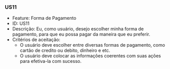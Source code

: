 ### US11

- Feature: Forma de Pagamento
- ID: US11
- Descrição: Eu, como usuário, desejo escolher minha forma de pagamento, para que eu possa pagar da maneira que eu preferir.
- Critérios de aceitação:
  *  O usuário deve escolher entre diversas formas de pagamento, como cartão de credito ou debito, dinheiro e etc.
  *  O usuário deve colocar as informações coerentes com suas ações para efetiva-la com sucesso.
  